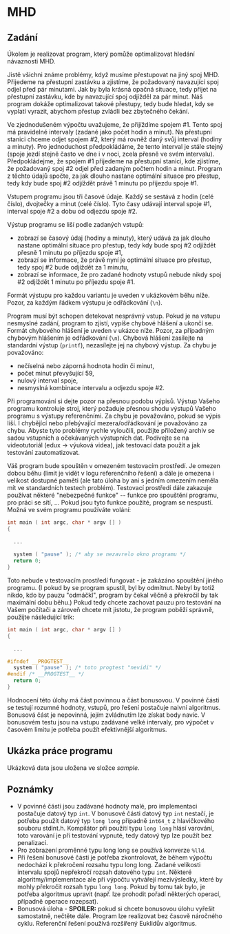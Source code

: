 # MHD
## Zadání
Úkolem je realizovat program, který pomůže optimalizovat hledání návaznosti MHD.

Jistě všichni známe problémy, když musíme přestupovat na jiný spoj MHD. Přijedeme na přestupní zastávku a zjistíme, že požadovaný navazující spoj odjel před pár minutami. Jak by byla krásná opačná situace, tedy přijet na přestupní zastávku, kde by navazující spoj odjížděl za pár minut. Náš program dokáže optimalizovat takové přestupy, tedy bude hledat, kdy se vyplatí vyrazit, abychom přestup zvládli bez zbytečného čekání.

Ve zjednodušeném výpočtu uvažujeme, že přijíždíme spojem #1. Tento spoj má pravidelné intervaly (zadané jako počet hodin a minut). Na přestupní stanici chceme odjet spojem #2, který má rovněž daný svůj interval (hodiny a minuty). Pro jednoduchost předpokládáme, že tento interval je stále stejný (spoje jezdí stejně často ve dne i v noci, zcela přesně ve svém intervalu). Předpokládejme, že spojem #1 přijedeme na přestupní stanici, kde zjistíme, že požadovaný spoj #2 odjel před zadaným počtem hodin a minut. Program z těchto údajů spočte, za jak dlouho nastane optimální situace pro přestup, tedy kdy bude spoj #2 odjíždět právě 1 minutu po příjezdu spoje #1.

Vstupem programu jsou tři časové údaje. Každý se sestává z hodin (celé číslo), dvojtečky a minut (celé číslo). Tyto časy udávají interval spoje #1, interval spoje #2 a dobu od odjezdu spoje #2.

Výstup programu se liší podle zadaných vstupů:

* zobrazí se časový údaj (hodiny a minuty), který udává za jak dlouho nastane optimální situace pro přestup, tedy kdy bude spoj #2 odjíždět přesně 1 minutu po příjezdu spoje #1,
* zobrazí se informace, že právě nyní je optimální situace pro přestup, tedy spoj #2 bude odjíždět za 1 minutu,
* zobrazí se informace, že pro zadané hodnoty vstupů nebude nikdy spoj #2 odjíždět 1 minutu po příjezdu spoje #1.

Formát výstupu pro každou variantu je uveden v ukázkovém běhu níže. Pozor, za každým řádkem výstupu je odřádkování (`\n`).

Program musí být schopen detekovat nesprávný vstup. Pokud je na vstupu nesmyslné zadání, program to zjistí, vypíše chybové hlášení a ukončí se. Formát chybového hlášení je uveden v ukázce níže. Pozor, za případným chybovým hlášením je odřádkování (`\n`). Chybová hlášení zasílejte na standardní výstup (`printf`), nezasílejte jej na chybový výstup. Za chybu je považováno:

* nečíselná nebo záporná hodnota hodin či minut,
* počet minut převyšující 59,
* nulový interval spoje,
* nesmyslná kombinace intervalu a odjezdu spoje #2.

Při programování si dejte pozor na přesnou podobu výpisů. Výstup Vašeho programu kontroluje stroj, který požaduje přesnou shodu výstupů Vašeho programu s výstupy referenčními. Za chybu je považováno, pokud se výpis liší. I chybějící nebo přebývající mezera/odřádkování je považováno za chybu. Abyste tyto problémy rychle vyloučili, použijte přiložený archiv se sadou vstupních a očekávaných výstupních dat. Podívejte se na videotutoriál (edux -> výuková videa), jak testovací data použít a jak testování zautomatizovat.

Váš program bude spouštěn v omezeném testovacím prostředí. Je omezen dobou běhu (limit je vidět v logu referenčního řešení) a dále je omezena i velikost dostupné paměti (ale tato úloha by ani s jedním omezením neměla mít ve standardních testech problém). Testovací prostředí dále zakazuje používat některé "nebezpečné funkce" -- funkce pro spouštění programu, pro práci se sítí, ... Pokud jsou tyto funkce použité, program se nespustí. Možná ve svém programu používáte volání:

```c
int main ( int argc, char * argv [] )
{
 
  ...
     
  system ( "pause" ); /* aby se nezavrelo okno programu */
  return 0;
}
```

Toto nebude v testovacím prostředí fungovat - je zakázáno spouštění jiného programu. (I pokud by se program spustil, byl by odmítnut. Nebyl by totiž nikdo, kdo by pauzu "odmáčkl", program by čekal věčně a překročil by tak maximální dobu běhu.) Pokud tedy chcete zachovat pauzu pro testování na Vašem počítači a zároveň chcete mít jistotu, že program poběží správně, použijte následující trik:

```c
int main ( int argc, char * argv [] )
{
 
  ...

#ifndef __PROGTEST__
  system ( "pause" ); /* toto progtest "nevidi" */
#endif /* __PROGTEST__ */
  return 0;
}
```

Hodnocení této úlohy má část povinnou a část bonusovou. V povinné části se testují rozumné hodnoty, vstupů, pro řešení postačuje naivní algoritmus. Bonusová část je nepovinná, jejím zvládnutím lze získat body navíc. V bonusovém testu jsou na vstupu zadávané velké intervaly, pro výpočet v časovém limitu je potřeba použít efektivnější algoritmus.

## Ukázka práce programu
Ukázková data jsou uložena ve složce _sample_.

## Poznámky
* V povinné části jsou zadávané hodnoty malé, pro implementaci postačuje datový typ `int`. V bonusové části datový typ `int` nestačí, je potřeba použít datový typ `long long` případně `int64_t` z hlavičkového souboru stdint.h. Kompilátor při použití typu `long long` hlásí varování, toto varování je při testování vypnuté, tedy datový typ lze použít bez penalizací.
* Pro zobrazení proměnné typu long long se používá konverze `%lld`.
* Při řešení bonusové části je potřeba zkontrolovat, že během výpočtu nedochází k překročení rozsahu typu long long. Zadané velikosti intervalu spojů nepřekročí rozsah datového typu `int`. Některé algoritmy/implementace ale při výpočtu vytvářejí mezivýsledky, které by mohly překročit rozsah typu `long long`. Pokud by tomu tak bylo, je potřeba algoritmus upravit (např. lze prohodit pořadí některých operací, případně operace rozepsat).
* Bonusová úloha - **SPOILER:** pokud si chcete bonusovou úlohu vyřešit samostatně, nečtěte dále. Program lze realizovat bez časově náročného cyklu. Referenční řešení používá rozšířený Euklidův algoritmus.